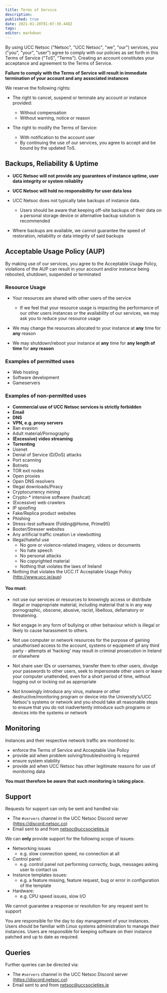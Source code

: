 ```yaml
---
title: Terms of Service
description: 
published: true
date: 2021-01-28T01:07:39.448Z
tags: 
editor: markdown
---
```


By using UCC Netsoc ("Netsoc", "UCC Netsoc", "we", "our") services, you ("you", "your", "user") agree to comply with our policies as set forth in this Terms of Service ("ToS", "Terms"). Creating an account constitutes your acceptance and agreement to the Terms of Service.

**Failure to comply with the Terms of Service will result in immediate termination of your account and any associated instances**

We reserve the following rights:
* The right to cancel, suspend or teminate any account or instance provided:
	* Without compensation
	* Without warning, notice or reason
  
* The right to modify the Terms of Service:
	* With notification to the account user
	* By continuing the use of our services, you agree to accept and be bound by the updated ToS.

## Backups, Reliability & Uptime

* **UCC Netsoc will not provide any guarantees of instance uptime, user data integrity or system reliablity**

* **UCC Netsoc will hold no responsibility for user data loss**

* UCC Netsoc does not typically take backups of instance data.
	* Users should be aware that keeping off-site backups of their data on a personal storage device or alternative backup solution is recommended

* Where backups are available, we cannot guarantee the speed of restoration, reliability or data integrity of said backups

## Acceptable Usage Policy (AUP)
By making use of our services, you agree to the Acceptable Usage Policy, violations of the AUP can result in your account and/or instance being rebooted, shutdown, suspended or terminated


### Resource Usage

* Your resources are shared with other users of the service
	* If we feel that your resource usage is impacting the performance of our other users instances or the availability of our services, we may ask you to reduce your resource usage
  
* We may change the resources allocated to your instance at **any** time for **any** reason
* We may shutdown/reboot your instance at **any** time for **any length of time** for **any reason**

### Examples of permitted uses

* Web hosting
* Software development
* Gameservers

### Examples of non-permitted uses

* **Commercial use of UCC Netsoc services is strictly forbidden**
* **Email**
* **DNS**
* **VPN, e.g. proxy servers**
* Ban evasion
* Adult material/Pornography
* **(Excessive) video streaming**
* **Torrenting**
* Usenet
* Denial of Service (D/DoS) attacks
* Port scanning
* Botnets
* TOR exit nodes
* Open proxies
* Open DNS resolvers
* Illegal downloads/Piracy
* Cryptocurrency mining
* Crypto-* intensive software (hashcat)
* (Excessive) web crawlers
* IP spoofing
* Fake/Replica product websites
* Phishing
* Stress-test software (Folding@Home, Prime95) 
* Booter/Stresser websites
* Any artificial traffic creation i.e viewbotting
* Illegal/hateful use
  * No gore or violence-related imagery, videos or documents
  * No hate speech
  * No personal attacks
  * No copyrighted material
  * Nothing that violates the laws of Ireland
* Nothing that violates the UCC IT Acceptable Usage Policy (http://www.ucc.ie/aup)

#### You must:
* not use our services or resources to knowingly access
    or distribute illegal or inappropriate material,
    including material that is in any way pornographic,
    obscene, abusive, racist, libellous, defamatory or
    threatening.

* Not engage in any form of bullying or other behaviour
    which is illegal or likely to
    cause harassment to others.

* Not use computer or network resources for the purpose
    of gaining unauthorised access to the account, systems
    or equipment of any third party - attempts at ‘hacking’
    may result in criminal prosecution in Ireland or elsewhere

* Not share user IDs or usernames, transfer them to other
    users, divulge your passwords to other users, seek to
    impersonate other users or leave your computer unattended,
    even for a short period of time, without logging out or
    locking out as appropriate

* Not knowingly introduce any virus, malware or other
    destructive/monitoring program or device into the University’s/UCC Netsoc's systems
    or network and you should take all reasonable steps to
    ensure that you do not inadvertently introduce such programs
    or devices into the systems or network

## Monitoring

Instances and their respective network traffic are monitored to:
* enforce the Terms of Service and Acceptable Use Policy
* provide aid when problem solving/troubleshooting is required
* ensure system stability
* provide aid when UCC Netsoc has other legitimate reasons for use of monitoring data

**You must therefore be aware that such monitoring is taking place.**

## Support

Requests for support can only be sent and handled via:
* The `#servers` channel in the UCC Netsoc Discord server (https://discord.netsoc.co)
* Email sent to and from netsoc@uccsocieties.ie
 
We can **only** provide support for the following scope of issues:
* Networking issues
	* e.g. slow connection speed, no connection at all
* Control panel:
	* e.g. control panel not performing correctly, bugs, messages asking user to contact us
* Instance templates issues:
	* e.g. a feature missing, feature request, bug or error in configuration of the template
* Hardware:
	* e.g. CPU speed issues, slow I/O

We cannot guarantee a response or resolution for any request sent to support

You are responsible for the day to day management of your instances. Users should be familiar with Linux systems administration to manage their instances. Users are responsible for keeping software on their instance patched and up to date as required.

## Queries

Further queries can be directed via:
* The `#servers` channel in the UCC Netsoc Discord server (https://discord.netsoc.co)
* Email sent to and from netsoc@uccsocieties.ie